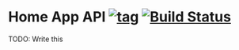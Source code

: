 # Home App API [![tag](https://img.shields.io/github/tag/namelivia/home-app-api.svg)](https://github.com/namelivia/home-app-api/releases) [![Build Status](https://travis-ci.com/namelivia/home-app-api.svg?branch=master)](https://travis-ci.com/namelivia/home-app-api)
TODO: Write this
